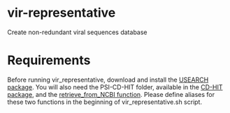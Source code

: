 # vir-representative
Create non-redundant viral sequences database

# Requirements
Before running vir_representative, download and install the [USEARCH package](http://www.drive5.com/usearch/download.html).
You will also need the PSI-CD-HIT folder, available in the [CD-HIT package](https://github.com/weizhongli/cdhit.git), and the [retrieve_from_NCBI function](https://github.com/ARTbio/tools-artbio/tree/master/tools/fetch_fasta_from_ncbi).
Please define aliases for these two functions in the beginning of vir_representative.sh script.
